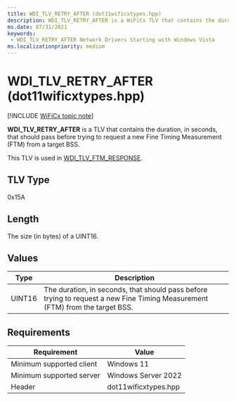 ```yaml
---
title: WDI_TLV_RETRY_AFTER (dot11wificxtypes.hpp)
description: WDI_TLV_RETRY_AFTER is a WiFiCx TLV that contains the duration, in seconds, that should pass before trying to request a new Fine Timing Measurement (FTM) from a target BSS.
ms.date: 07/31/2021
keywords:
 - WDI_TLV_RETRY_AFTER Network Drivers Starting with Windows Vista
ms.localizationpriority: medium
---
```


# WDI_TLV_RETRY_AFTER  (dot11wificxtypes.hpp)

[!INCLUDE [WiFiCx topic note](../includes/wificx-version-warning.md)]

**WDI_TLV_RETRY_AFTER** is a TLV that contains the duration, in seconds, that should pass before trying to request a new Fine Timing Measurement (FTM) from a target BSS.

This TLV is used in [WDI_TLV_FTM_RESPONSE](wdi-tlv-ftm-response.md).

## TLV Type

0x15A

## Length

The size (in bytes) of a UINT16.

## Values

| Type | Description |
| --- | --- |
| UINT16 | The duration, in seconds, that should pass before trying to request a new Fine Timing Measurement (FTM) from the target BSS. |

## Requirements

|Requirement|Value|
|--- |--- |
|Minimum supported client|Windows 11|
|Minimum supported server|Windows Server 2022|
|Header|dot11wificxtypes.hpp|
